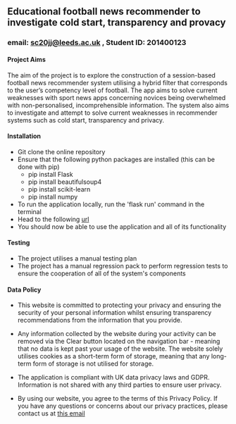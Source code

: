 ## Educational football news recommender to investigate cold start, transparency and provacy
### email: sc20jj@leeds.ac.uk , Student ID: 201400123

#### Project Aims
The aim of the project is to explore the construction of a session-based football news recommender system utilising a hybrid filter that corresponds to the user’s competency level of football. The app aims to solve current weaknesses with sport news apps concerning novices being overwhelmed with non-personalised, incomprehensible information. The system also aims to investigate and attempt to solve current weaknesses in recommender systems such as cold start, transparency and privacy.

#### Installation
- Git clone the online repository
- Ensure that the following python packages are installed (this can be done with pip)
  - pip install Flask
  - pip install beautifulsoup4
  - pip install scikit-learn
  - pip install numpy
- To run the application locally, run the 'flask run' command in the terminal
- Head to the following [url](http://127.0.0.1:5000)
- You should now be able to use the application and all of its functionality 

#### Testing

- The project utilises a manual testing plan
- The project has a manual regression pack to perform regression tests to ensure the cooperation of all of the system's components

#### Data Policy

- This website is committed to protecting your privacy and ensuring the security of your personal information whilst ensuring transparency recommendations from the information that you provide.

- Any information collected by the website during your activity can be removed via the Clear button located on the navigation bar - meaning that no data is kept past your usage of the website. The website solely utilises cookies as a short-term form of storage, meaning that any long-term form of storage is not utilised for storage.

- The application is compliant with UK data privacy laws and GDPR.  Information is not shared with any third parties to ensure user privacy.
        
- By using our website, you agree to the terms of this Privacy Policy. If you have any questions or concerns about our privacy practices, please contact us at [this email](mailto:sc20jj@leeds.ac.uk)
